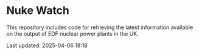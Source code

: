 # Nuke Watch

This repository includes code for retrieving the latest information available on the output of EDF nuclear power plants in the UK.

Last updated: 2025-04-06 18:18
